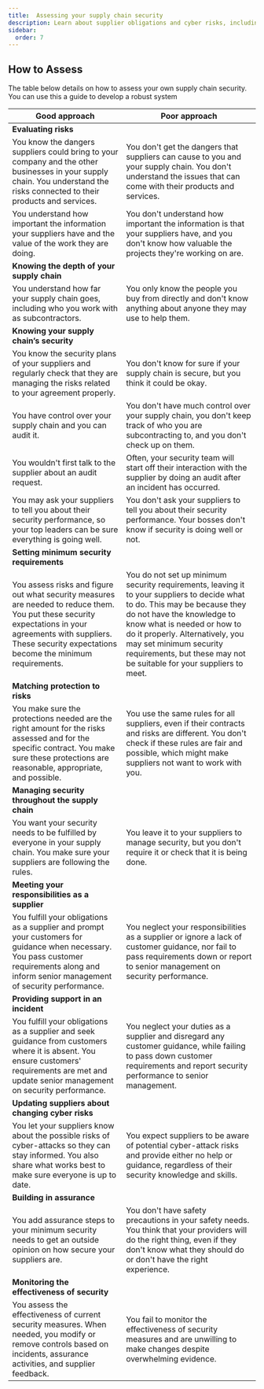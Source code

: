 ```yaml
---
title:  Assessing your supply chain security
description: Learn about supplier obligations and cyber risks, including how to fulfill obligations, monitor security effectiveness and build assurance. 
sidebar:
  order: 7
---
```





## How to Assess

The table below details on how to assess your own supply chain security. You can use this a guide to develop a robust system

| Good approach                                                                                                                                                                                                                    	| Poor approach                                                                                                                                                                                                                                                                                                                              	|
|----------------------------------------------------------------------------------------------------------------------------------------------------------------------------------------------------------------------------------	|--------------------------------------------------------------------------------------------------------------------------------------------------------------------------------------------------------------------------------------------------------------------------------------------------------------------------------------------	|
|                                                                                                         **Evaluating risks**                                                                                                         	|                                                                                                                                                                                                                                                                                                                                            	|
|        You know the dangers suppliers could bring to your company and the other   businesses in your supply chain. You understand the risks connected to their   products and services.                                          	|        You don't get the dangers that suppliers can cause to you and your supply   chain. You don't understand the issues that can come with their products and   services.                                                                                                                                                                	|
|        You understand how important the information your suppliers have and the   value of the work they are doing.                                                                                                              	|        You don't understand how important the information is that your suppliers   have, and you don't know how valuable the projects they're working on are.                                                                                                                                                                              	|
|                                                                                              **Knowing the depth of your supply chain**                                                                                              	|                                                                                                                                                                                                                                                                                                                                            	|
|        You understand how far your supply chain goes, including who you work with as   subcontractors.                                                                                                                           	|        You only know the people you buy from directly and don't know anything about   anyone they may use to help them.                                                                                                                                                                                                                    	|
|                                                                                               **Knowing your supply chain’s security**                                                                                               	|                                                                                                                                                                                                                                                                                                                                            	|
|        You know the security plans of your suppliers and regularly check that they   are managing the risks related to your agreement properly.                                                                                  	|        You don't know for sure if your supply chain is secure, but you think it   could be okay.                                                                                                                                                                                                                                           	|
|        You have control over your supply chain and you can audit it.                                                                                                                                                             	|        You don't have much control over your supply chain, you don't keep track of   who you are subcontracting to, and you don't check up on them.                                                                                                                                                                                        	|
|        You wouldn't first talk to the supplier about an audit request.                                                                                                                                                           	|        Often, your security team will start off their interaction with the supplier   by doing an audit after an incident has occurred.                                                                                                                                                                                                    	|
|        You may ask your suppliers to tell you about their security performance, so   your top leaders can be sure everything is going well.                                                                                      	|        You don't ask your suppliers to tell you about their security performance.   Your bosses don't know if security is doing well or not.                                                                                                                                                                                               	|
|                                                                                              **Setting minimum security requirements**                                                                                               	|                                                                                                                                                                                                                                                                                                                                            	|
|        You assess risks and figure out what security measures are needed to reduce   them. You put these security expectations in your agreements with suppliers.   These security expectations become the minimum requirements. 	|        You do not set up minimum security requirements, leaving it to your suppliers   to decide what to do. This may be because they do not have the knowledge to   know what is needed or how to do it properly. Alternatively, you may set   minimum security requirements, but these may not be suitable for your   suppliers to meet. 	|
|                                                                                                   **Matching protection to risks**                                                                                                   	|                                                                                                                                                                                                                                                                                                                                            	|
|        You make sure the protections needed are the right amount for the risks   assessed and for the specific contract. You make sure these protections are   reasonable, appropriate, and possible.                            	|        You use the same rules for all suppliers, even if their contracts and risks   are different. You don't check if these rules are fair and possible, which   might make suppliers not want to work with you.                                                                                                                          	|
|                                                                                          **Managing security throughout the supply chain**                                                                                           	|                                                                                                                                                                                                                                                                                                                                            	|
|        You want your security needs to be fulfilled by everyone in your supply   chain. You make sure your suppliers are following the rules.                                                                                    	|        You leave it to your suppliers to manage security, but you don't require it   or check that it is being done.                                                                                                                                                                                                                       	|
|                                                                                           **Meeting your responsibilities as a supplier**                                                                                            	|                                                                                                                                                                                                                                                                                                                                            	|
|        You fulfill your obligations as a supplier and prompt your customers for   guidance when necessary. You pass customer requirements along and inform   senior management of security performance.                          	|        You neglect your responsibilities as a supplier or ignore a lack of customer   guidance, nor fail to pass requirements down or report to senior management   on security performance.                                                                                                                                               	|
|                                                                                                 **Providing support in an incident**                                                                                                 	|                                                                                                                                                                                                                                                                                                                                            	|
|        You fulfill your obligations as a supplier and seek guidance from customers   where it is absent. You ensure customers' requirements are met and update   senior management on security performance.                      	|        You neglect your duties as a supplier and disregard any customer guidance,   while failing to pass down customer requirements and report security   performance to senior management.                                                                                                                                               	|
|                                                                                          **Updating suppliers about changing cyber risks**                                                                                           	|                                                                                                                                                                                                                                                                                                                                            	|
|        You let your suppliers know about the possible risks of cyber-attacks so they   can stay informed. You also share what works best to make sure everyone is up   to date.                                                  	|        You expect suppliers to be aware of potential cyber-attack risks and provide   either no help or guidance, regardless of their security knowledge and   skills.                                                                                                                                                                     	|
|                                                                                                      **Building in assurance**                                                                                                       	|                                                                                                                                                                                                                                                                                                                                            	|
|        You add assurance steps to your minimum security needs to get an outside   opinion on how secure your suppliers are.                                                                                                      	|        You don't have safety precautions in your safety needs. You think that your   providers will do the right thing, even if they don't know what they should   do or don't have the right experience.                                                                                                                                  	|
|                                                                                             **Monitoring the effectiveness of security**                                                                                             	|                                                                                                                                                                                                                                                                                                                                            	|
|        You assess the effectiveness of current security measures. When needed, you   modify or remove controls based on incidents, assurance activities, and   supplier feedback.                                                	|        You fail to monitor the effectiveness of security measures and are unwilling   to make changes despite overwhelming evidence.                                                                                                                                                                                                       	|
